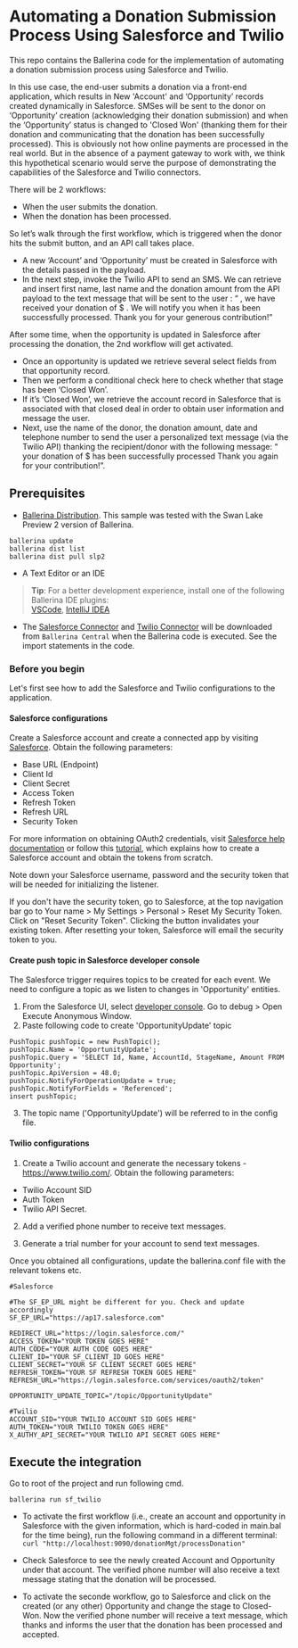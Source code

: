 # Automating a Donation Submission Process Using Salesforce and Twilio

This repo contains the Ballerina code for the implementation of automating a donation submission process using Salesforce and Twilio. 

In this use case, the end-user submits a donation via a front-end application, which results in New 'Account' and ‘Opportunity’ records created dynamically in Salesforce. SMSes will be sent to the donor on ‘Opportunity’ creation (acknowledging their donation submission) and when the ‘Opportunity’ status is changed to 'Closed Won' (thanking them for their donation and communicating that the donation has been successfully processed). This is obviously not how online payments are processed in the real world. But in the absence of a payment gateway to work with, we think this hypothetical scenario would serve the purpose of demonstrating the capabilities of the Salesforce and Twilio connectors.

 There will be 2 workflows: 

- When the user submits the donation. 
- When the donation has been processed. 

So let’s walk through the first workflow, which is triggered when the donor hits the submit button, and an API call takes place.

- A new ‘Account’ and  ‘Opportunity’ must be created in Salesforce with the details passed in the payload. 
- In the next step, invoke the Twilio API to send an SMS. We can retrieve and insert first name, last name and the donation amount from the API payload to the text message that will be sent to the user :
“<First Name> <Last Name>, we have received your donation of $<Donation Amount> . We will notify you when it has been successfully processed. Thank you for your generous contribution!”

After some time, when the opportunity is updated in Salesforce after processing the donation, the 2nd workflow will get activated. 

- Once an opportunity is updated we retrieve several select fields from that opportunity record. 
- Then we perform a conditional check here to check whether that stage has been ‘Closed Won’.  
- If it’s ‘Closed Won’, we retrieve the account record in Salesforce that is associated with that closed deal in order to obtain user information and message the user.
- Next, use the name of the donor, the donation amount, date and telephone number to send the user a personalized text message (via the Twilio API) thanking the recipient/donor with the following message: 
“<First Name> <Last Name> your donation of $<Donation Amount> has been successfully processed Thank you again for your contribution!”.


## Prerequisites

- [Ballerina Distribution](https://ballerina.io/learn/getting-started/). This sample was tested with the Swan Lake Preview 2 version of Ballerina. 

```
ballerina update
ballerina dist list
ballerina dist pull slp2 

```
 
- A Text Editor or an IDE 
> **Tip**: For a better development experience, install one of the following Ballerina IDE plugins:  
[VSCode](https://marketplace.visualstudio.com/items?itemName=ballerina.ballerina), 
[IntelliJ IDEA](https://plugins.jetbrains.com/plugin/9520-ballerina)

- The [Salesforce Connector](https://github.com/ballerina-platform/module-ballerinax-sfdc) and
[Twilio Connector](https://github.com/ballerina-platform/module-ballerinax-twilio) will be downloaded from 
`Ballerina Central` when the Ballerina code is executed. See the import statements in the code. 

### Before you begin

Let's first see how to add the Salesforce and Twilio configurations to the application.

#### Salesforce configurations
Create a Salesforce account and create a connected app by visiting [Salesforce](https://www.salesforce.com). 
Obtain the following parameters:

* Base URL (Endpoint)
* Client Id
* Client Secret
* Access Token
* Refresh Token
* Refresh URL
* Security Token

For more information on obtaining OAuth2 credentials, visit 
[Salesforce help documentation](https://help.salesforce.com/articleView?id=remoteaccess_authenticate_overview.htm) 
or follow this 
[tutorial](https://medium.com/@bpmmendis94/obtain-access-refresh-tokens-from-salesforce-rest-api-a324fe4ccd9b), which explains how to create a Salesforce account and obtain the tokens from scratch. 

Note down your Salesforce username, password and the security token that will be needed for initializing the listener. 

If you don't have the security token, go to Salesforce, at the top navigation bar go to Your name > My Settings > Personal >  Reset My Security Token. Click on "Reset Security Token". Clicking the button invalidates your existing token. After resetting your token, Salesforce will email the security token to you. 

#### Create push topic in Salesforce developer console

The Salesforce trigger requires topics to be created for each event. We need to configure a topic as we listen to changes in 'Opportunity' entities. 

1. From the Salesforce UI, select [developer console](https://help.salesforce.com/articleView?id=code_dev_console_opening.htm&type=5). Go to debug > Open Execute Anonymous Window. 
2. Paste following code to create 'OpportunityUpdate' topic
```apex
PushTopic pushTopic = new PushTopic();
pushTopic.Name = 'OpportunityUpdate';
pushTopic.Query = 'SELECT Id, Name, AccountId, StageName, Amount FROM Opportunity';
pushTopic.ApiVersion = 48.0;
pushTopic.NotifyForOperationUpdate = true;
pushTopic.NotifyForFields = 'Referenced';
insert pushTopic;
```
3. The topic name ('OpportunityUpdate') will be referred to in the config file.

#### Twilio configurations
1. Create a Twilio account and generate the necessary tokens - https://www.twilio.com/. Obtain the following parameters:
* Twilio Account SID
* Auth Token
* Twilio API Secret. 

2. Add a verified phone number to receive text messages.

3. Generate a trial number for your account to send text messages. 

Once you obtained all configurations, update the ballerina.conf file with the relevant tokens etc. 

```
#Salesforce

#The SF_EP_URL might be different for you. Check and update accordingly
SF_EP_URL="https://ap17.salesforce.com"

REDIRECT_URL="https://login.salesforce.com/"
ACCESS_TOKEN="YOUR TOKEN GOES HERE"
AUTH_CODE="YOUR AUTH CODE GOES HERE"
CLIENT_ID="YOUR SF_CLIENT_ID GOES HERE"
CLIENT_SECRET="YOUR SF CLIENT SECRET GOES HERE"
REFRESH_TOKEN="YOUR SF REFRESH TOKEN GOES HERE"
REFRESH_URL="https://login.salesforce.com/services/oauth2/token"

OPPORTUNITY_UPDATE_TOPIC="/topic/OpportunityUpdate"

#Twilio
ACCOUNT_SID="YOUR TWILIO ACCOUNT SID GOES HERE"
AUTH_TOKEN="YOUR TWILIO TOKEN GOES HERE"
X_AUTHY_API_SECRET="YOUR TWILIO API SECRET GOES HERE"

```

## Execute the integration

Go to root of the project and run following cmd.

`ballerina run sf_twilio`

- To activate the first workflow (i.e., create an account and opportunity in Salesforce with the given information, which is hard-coded in main.bal for the time being), run the following command in a different terminal:
`curl "http://localhost:9090/donationMgt/processDonation"`

- Check Salesforce to see the newly created Account and Opportunity under that account. The verified phone number will also receive a text message stating that the donation will be processed. 

- To activate the seconde workflow, go to Salesforce and click on the created (or any other) Opportunity and change the stage to Closed-Won. Now the verified phone number will receive a text message, which thanks and informs the user that the donation has been processed and accepted. 










